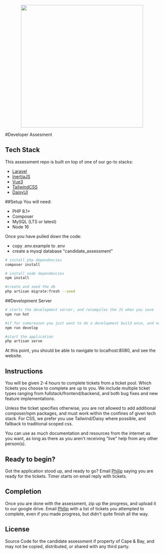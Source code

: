 <p align="center"><a href="https://laravel.com" target="_blank"><img src="https://capeandbay-public.s3.us-east-1.amazonaws.com/cape_and_bay_logo_7687.svg?response-content-disposition=inline&X-Amz-Security-Token=IQoJb3JpZ2luX2VjEJv%2F%2F%2F%2F%2F%2F%2F%2F%2F%2FwEaCXVzLWVhc3QtMSJIMEYCIQC%2BOQTrA7UTe7MMsZO0ktoaBA4l2y48A2%2B034QWwIy%2FWQIhAI57%2BcNZOeg13%2FbzO2521yZXHTFALS5B4Q3aCDqIR7jrKvsCCGQQAxoMODA5ODc0MTAwNjUxIgyNkm7%2FhmOAaZILLuoq2AI5PAlncTRqHfR2bXNVTKx8V%2B%2FkNsQw2toByZBmBKzBIemhfq162ErdlUoJhl%2FKa5WkFXQfIUFS4ssEeUkh6xoPgx6KbY%2BH%2FrnlRUuemz7juPwrAkxjLs3Sp%2Fuof92rnNY4mStJvAuLkG9ES20jSj3FiUSdHV1J4kRomBB%2F%2B8QqQXhO51K9G6HWbkLwTIUGiyA1CuwwDwNpRjBebbUYiykrPinry6V2AuU6OdXN6Ra1ijGp%2FArQKpO46uPaW8sTb%2BT0fKbD7pAy1jN9IEbp97%2FNeZyqzqWaHL0HFEeVW3RlJ7jIr1Mh%2B6GW5Fps5UbFfPDviEAiehXo%2FdfTBih9brwdvEPsvhNzl0m%2FWx8pTu7OPThC1jA2dTqGgdE33D%2B1zYXJRxrOHRthzDBYFaaiON%2FTfKYlhYRacnBMZhfUqasSK9KQhVb0MRRJHQeOEwzGXTb%2FTSSEribJoDDM58WTBjqyAm%2FuYtOKmj2E4v3dBx4HOjjRxQQDrO5eSi9SmOU8HlYYDoaDXUGg3y6k6Xx5aVjrpjJdnwSs2HqKfSnSAdMDOsoM0priBxY%2BJc6vNm%2B1zcYmN6PjBhbhjdy7ABJGV94nh01ODVZmln8K7kk4vHQ3FxkNlw1HToBwSqnKei9veVTlBQ%2Br7mP22dsR0kJvgTp4V15KeaDuBioPMndjHnoJrouWtm%2BvOI%2FD1rPaWeGOFlF9wW7J4MNMoqzgA3CRs2K6ueb9yWzVxkVXyOU0jpDEjyze0G%2BTSnNtMRy9QkcBs8lpMPFmYMZuWreg62lkBijNbaPtcWggdQOtxDBvC6PStJjTECEyOG%2FI15uVzYt554BqKt5yUlfef3FvYf5EaBE%2F5SMXXTq%2FBItonogkVk4PYqimpg%3D%3D&X-Amz-Algorithm=AWS4-HMAC-SHA256&X-Amz-Date=20220503T183548Z&X-Amz-SignedHeaders=host&X-Amz-Expires=300&X-Amz-Credential=ASIA3ZECCCGVZWUFOA6K%2F20220503%2Fus-east-1%2Fs3%2Faws4_request&X-Amz-Signature=447eb85c0b806943593e276e4685c322afe1fe731680130b5fa1014c0466e4f5" width="400"></a></p>

#Developer Assesment

## Tech Stack

This assessment repo is built on top of one of our go-to stacks:
- [Laravel](https://laravel.com/docs)
- [InertiaJS](https://inertiajs.com/how-it-works)
- [Vue3](https://vuejs.org/guide/introduction.html)
- [TailwindCSS](https://tailwindcss.com/docs)
- [DaisyUI](https://daisyui.com/components/)

##Setup
You will need:
- PHP 8.1+
- Composer
- MySQL (LTS or latest)
- Node 16

Once you have pulled down the code:
- copy .env.example to .env
- create a mysql database "candidate_assessment"

```bash
# install php dependencies
composer install

# install node dependencies
npm install

#create and seed the db
php artisan migrate:fresh --seed
```

##Development Server

```bash
# starts the development server, and recompiles the JS when you save
npm run hot

#if for somereason you just want to do a development build once, and not watch:
npm run develop

#start the application
php artisan serve
```

At this point, you should be able to navigate to localhost:8080, and see the website.

## Instructions
You will be given 2-4 hours to complete tickets from a ticket pool.  Which tickets you choose to complete are up to you. We include multiple ticket types ranging from fullstack/frontend/backend, and both bug fixes and new feature implementations.

Unless the ticket specifies otherwise, you are not allowed to add additional composer/npm packages, and must work within the confines of given tech stack. For CSS, we prefer you use Tailwind/Daisy where possible, and fallback to traditional scoped css.

You can use as much documentation and resources from the internet as you want, as long as there as you aren't receiving "live" help from any other person(s).

## Ready to begin?
Got the application stood up, and ready to go? Email [Philip](mailto:philip@capeandbay.com) saying you are ready for the tickets. Timer starts on email reply with tickets.

## Completion

Once you are done with the assessment, zip up the progress, and upload it to our google drive. Email [Philip](mailto:philip@capeandbay.com) with a list of tickets you attempted to complete, even if you made progress, but didn't quite finish all the way.

## License

Source Code for the candidate assessment if property of Cape & Bay, and may not be copied, distributed, or shared with any third party.
